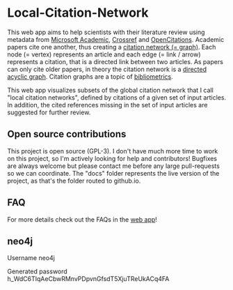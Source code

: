 # Local-Citation-Network

This web app aims to help scientists with their literature review using metadata from [Microsoft Academic](https://academic.microsoft.com), [Crossref](https://crossref.org) and [OpenCitations](https://opencitations.net). Academic papers cite one another, thus creating a [citation network (= graph)](https://en.wikipedia.org/wiki/Citation_graph). Each node (= vertex) represents an article and each edge (= link / arrow) represents a citation, that is a directed link between two articles. As papers can only cite older papers, in theory the citation network is a [directed acyclic graph](https://en.wikipedia.org/wiki/Directed_acyclic_graph). Citation graphs are a topic of [bibliometrics](https://en.wikipedia.org/wiki/Bibliometrics).

This web app visualizes subsets of the global citation network that I call "local citation networks", defined by citations of a given set of input articles. In addition, the cited references missing in the set of input articles are suggested for further review.

## Open source contributions

This project is open source (GPL-3). I don't have much more time to work on this project, so I'm actively looking for help and contributors! Bugfixes are always welcome but please contact me before any large pull-requests so we can coordinate. The "docs" folder represents the live version of the project, as that's the folder routed to github.io.

## FAQ

For more details check out the FAQs in the [web app](https://timwoelfle.github.io/Local-Citation-Network/)!

## neo4j 

Username
neo4j

Generated password
h_WdC6TIqAeCbwRMnvPDpvnGfsdT5XjuTReUkACq4FA

